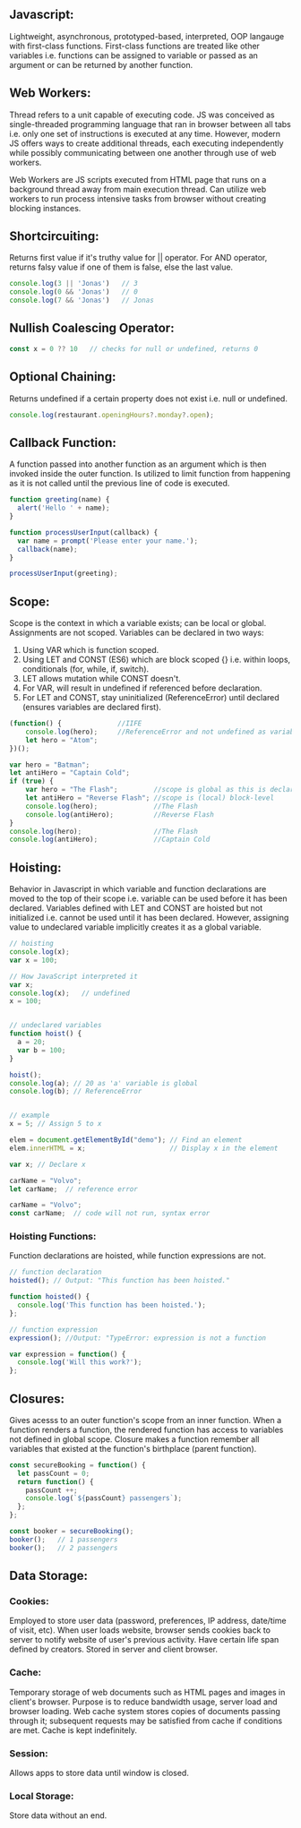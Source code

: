 ## Javascript:
Lightweight, asynchronous, prototyped-based, interpreted, OOP langauge with first-class functions. First-class functions are treated like other variables i.e. functions can be assigned to variable or passed as an argument or can be returned by another function.

## Web Workers:
Thread refers to a unit capable of executing code. JS was conceived as single-threaded programming language that ran in browser between all tabs i.e. only one set of instructions is executed at any time. However, modern JS offers ways to create additional threads, each executing independently while possibly communicating between one another through use of web workers.

Web Workers are JS scripts executed from HTML page that runs on a background thread away from main execution thread. Can utilize web workers to run process intensive tasks from browser without creating blocking instances.

## Shortcircuiting:
Returns first value if it's truthy value for || operator. For AND operator, returns falsy value if one of them is false, else the last value.

```javascript
console.log(3 || 'Jonas')   // 3
console.log(0 && 'Jonas')   // 0
console.log(7 && 'Jonas')   // Jonas
```

## Nullish Coalescing Operator:
```javascript
const x = 0 ?? 10   // checks for null or undefined, returns 0
```
## Optional Chaining:
Returns undefined if a certain property does not exist i.e. null or undefined.
```javascript
console.log(restaurant.openingHours?.monday?.open); 
```

## Callback Function:
A function passed into another function as an argument which is then invoked inside the outer function. Is utilized to limit function from happening as it is not called until the previous line of code is executed.
```javascript
function greeting(name) {
  alert('Hello ' + name);
}

function processUserInput(callback) {
  var name = prompt('Please enter your name.');
  callback(name);
}

processUserInput(greeting);
```

## Scope:
Scope is the context in which a variable exists; can be local or global. Assignments are not scoped. Variables can be declared in two ways:
1) Using VAR which is function scoped.
2) Using LET and CONST (ES6) which are block scoped {} i.e. within loops, conditionals (for, while, if, switch).
3) LET allows mutation while CONST doesn't.
4) For VAR, will result in undefined if referenced before declaration.
5) For LET and CONST, stay uninitialized (ReferenceError) until declared (ensures variables are declared first).

```javascript
(function() {              //IIFE
    console.log(hero);     //ReferenceError and not undefined as variable has to be declared first though hoisted
    let hero = "Atom";
})();
```

```javascript
var hero = "Batman";
let antiHero = "Captain Cold";
if (true) {
    var hero = "The Flash";         //scope is global as this is declared in block and not function
    let antiHero = "Reverse Flash"; //scope is (local) block-level
    console.log(hero);              //The Flash
    console.log(antiHero);          //Reverse Flash
}
console.log(hero);                  //The Flash
console.log(antiHero);              //Captain Cold
```

## Hoisting:
Behavior in Javascript in which variable and function declarations are moved to the top of their scope i.e. variable can be used before it has been declared. Variables defined with LET and CONST are hoisted but not initialized i.e. cannot be used until it has been declared. However, assigning value to undeclared variable implicitly creates it as a global variable.

```javascript
// hoisting
console.log(x);
var x = 100;

// How JavaScript interpreted it
var x;
console.log(x);   // undefined
x = 100;


// undeclared variables
function hoist() {
  a = 20;
  var b = 100;
}

hoist();
console.log(a); // 20 as 'a' variable is global
console.log(b); // ReferenceError


// example
x = 5; // Assign 5 to x

elem = document.getElementById("demo"); // Find an element
elem.innerHTML = x;                     // Display x in the element

var x; // Declare x
```
```javascript
carName = "Volvo";
let carName;  // reference error

carName = "Volvo";
const carName;  // code will not run, syntax error
```

### Hoisting Functions:
Function declarations are hoisted, while function expressions are not.

```javascript
// function declaration
hoisted(); // Output: "This function has been hoisted."

function hoisted() {
  console.log('This function has been hoisted.');
};

// function expression
expression(); //Output: "TypeError: expression is not a function

var expression = function() {
  console.log('Will this work?');
};
```

## Closures:
Gives acesss to an outer function's scope from an inner function. When a function renders a function, the rendered function has access to variables not defined in global scope. Closure makes a function remember all variables that existed at the function's birthplace (parent function).

```javascript
const secureBooking = function() {
  let passCount = 0;
  return function() {
    passCount ++; 
    console.log(`${passCount} passengers`);
  };
};

const booker = secureBooking();
booker();   // 1 passengers
booker();   // 2 passengers
```

## Data Storage:
### Cookies:
Employed to store user data (password, preferences, IP address, date/time of visit, etc). When user loads website, browser sends cookies back to server to notify website of user's previous activity. Have certain life span defined by creators. Stored in server and client browser. 

### Cache: 
Temporary storage of web documents such as HTML pages and images in client's browser. Purpose is to reduce bandwidth usage, server load and browser loading. Web cache system stores copies of documents passing through it; subsequent requests may be satisfied from cache if conditions are met. Cache is kept indefinitely. 

### Session: 
Allows apps to store data until window is closed.

### Local Storage:
Store data without an end.
